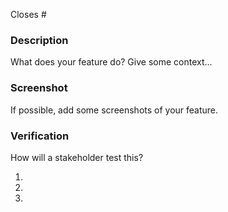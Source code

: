 Closes #

### Description

What does your feature do? Give some context...

### Screenshot

If possible, add some screenshots of your feature.

### Verification

How will a stakeholder test this?

1.
1.
1.
